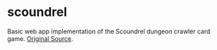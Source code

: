 # scoundrel
Basic web app implementation of the Scoundrel dungeon crawler card game. [Original Source](https://boardgamegeek.com/boardgame/191095/scoundrel).

